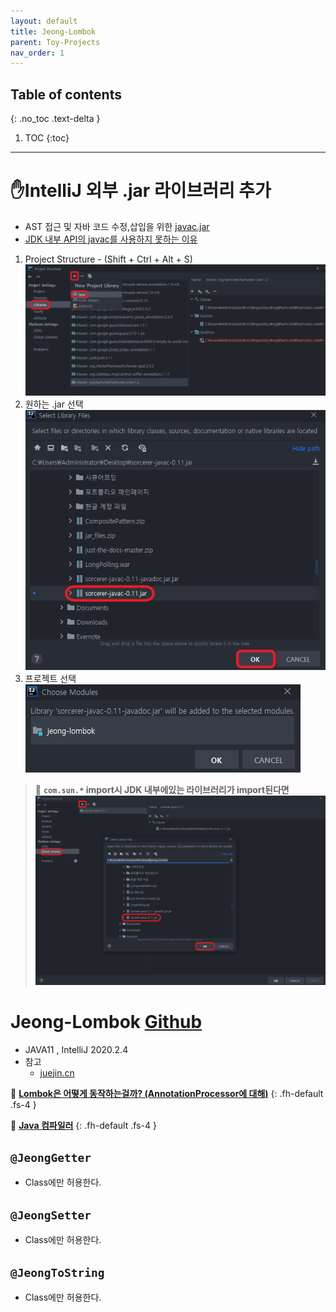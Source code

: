 ```yaml
---
layout: default
title: Jeong-Lombok
parent: Toy-Projects
nav_order: 1
---
```

## Table of contents
{: .no_toc .text-delta }

1. TOC
{:toc}

---

# ✋**IntelliJ 외부 .jar 라이브러리 추가**
- AST 접근 및 자바 코드 수정,삽입을 위한 [javac.jar](https://jar-download.com/artifacts/org.kohsuke.sorcerer/sorcerer-javac/0.11/source-code)
- [JDK 내부 API의 javac를 사용하지 못하는 이유]()

1. Project Structure - (Shift + Ctrl + Alt + S)
![](../../assets/images/toy-project/1.png)
1. 원하는 .jar 선택
![](../../assets/images/toy-project/2.png)
1. 프로젝트 선택
![](../../assets/images/toy-project/3.png)

> 🚨 **`com.sun.*` import시 JDK 내부에있는 라이브러리가 import된다면**
> ![](../../assets/images/toy-project/4.png)


# **Jeong-Lombok** [Github](https://github.com/jeongcode/jeong-lombok)
- JAVA11 , IntelliJ 2020.2.4
- 참고
  - [juejin.cn](https://juejin.cn/post/6844904082084233223#heading-1)


📌 **[Lombok은 어떻게 동작하는걸까? (AnnotationProcessor에 대해)](https://jeongcode.github.io/docs/java/Annotation%20Processor/)**
{: .fh-default .fs-4 }

📌 **[Java 컴파일러](https://jeongcode.github.io/docs/java/javac-principle/)**
{: .fh-default .fs-4 }


## **`@JeongGetter`**
- Class에만 허용한다.


## **`@JeongSetter`**
- Class에만 허용한다.


## **`@JeongToString`**
- Class에만 허용한다.
